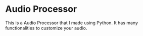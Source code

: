 # Audio Processor
 This is a Audio Processor that I made using Python. It has many functionalities to customize your audio.
